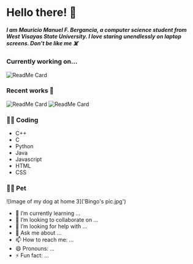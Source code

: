 # **Hello there!** 👋



##### I am Mauricio Manuel F. Bergancia, a computer science student from West Visayas State University. I love staring unendlessly on laptop screens. **Don't be like me** ☠️



### Currently working on...

![ReadMe Card](https://github-readme-stats.vercel.app/api/pin/?username=Mauricio1408&repo=Intro-to-Artificial-Intelligence)  



### Recent works 🥳

![ReadMe Card](https://github-readme-stats.vercel.app/api/pin/?username=Mauricio1408&repo=CCS-221)     ![ReadMe Card](https://github-readme-stats.vercel.app/api/pin/?username=Mauricio1408&repo=CC-203)



### 🧑‍💻 Coding
- C++
- C
- Python
- Java
- Javascript
- HTML
- CSS

### :service_dog: Pet

![Image of my dog at home 3]('Bingo's pic.jpg')




- 🌱 I’m currently learning ...
- 👯 I’m looking to collaborate on ...
- 🤔 I’m looking for help with ...
- 💬 Ask me about ...
- 📫 How to reach me: ...
- 😄 Pronouns: ...
- ⚡ Fun fact: ...

